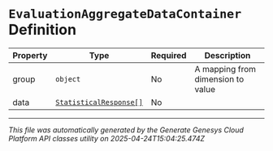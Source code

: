 # `EvaluationAggregateDataContainer` Definition

| Property | Type | Required | Description |
|----------|------|----------|-------------|
| group | `object` | No | A mapping from dimension to value |
| data | [`StatisticalResponse[]`](statisticalresponse-definition.md) | No |  |

---

*This file was automatically generated by the Generate Genesys Cloud Platform API classes utility on 2025-04-24T15:04:25.474Z*